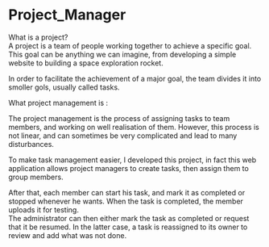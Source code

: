 # Project_Manager

What is a project?   
A project is a team of people working together to achieve a specific goal. 
This goal can be anything we can imagine, from developing a simple website to building a space exploration rocket. 

In order to facilitate the achievement of a major goal, the team divides it into smoller gols, usually called tasks.

What project management is :

The project management is the process of assigning tasks to team members, and working on well realisation of them.
However, this process is not linear, and can sometimes be very complicated and lead to many disturbances.   

To make task management easier, I developed this project, in fact this web application allows project managers to create tasks, then assign them to group members.   

After that, each member can start his task, and mark it as completed or stopped whenever he wants. 
When the task is completed, the member uploads it for testing.   
The administrator can then either mark the task as completed or request that it be resumed. In the latter case, a task is reassigned to its owner to review and add what was not done.  
